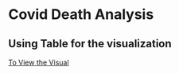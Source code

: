 # Covid Death Analysis

## Using Table for the visualization

[To View the Visual](https://public.tableau.com/app/profile/prabanjan.a/viz/CovidAnalysisDashboard_17469603771920/Dashboard1?publish=yes)
